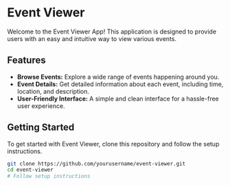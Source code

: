 # Event Viewer 

Welcome to the Event Viewer App! This application is designed to provide users with an easy and intuitive way to view various events.

## Features

- **Browse Events:** Explore a wide range of events happening around you.
- **Event Details:** Get detailed information about each event, including time, location, and description.
- **User-Friendly Interface:** A simple and clean interface for a hassle-free user experience.

## Getting Started

To get started with Event Viewer, clone this repository and follow the setup instructions.

```bash
git clone https://github.com/yourusername/event-viewer.git
cd event-viewer
# Follow setup instructions

